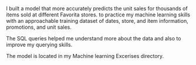 I built a model that more accurately predicts the unit sales for thousands of items sold at different Favorita stores.
 to practice my machine learning skills with an approachable training dataset of dates, store, and item information, promotions,
 and unit sales.

 The SQL queries helped me understand more about the data and also to improve my querying skills.

 The model is located in my Machine learning Excerises directory.
